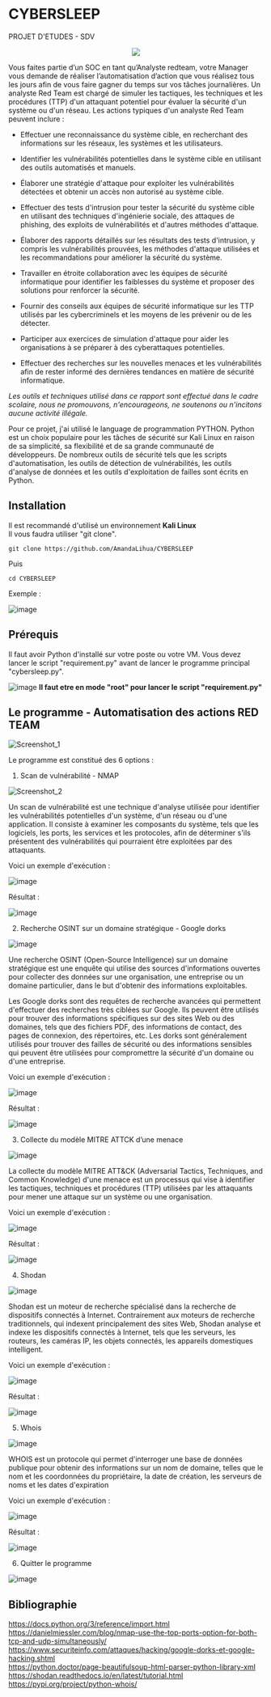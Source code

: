 # CYBERSLEEP
PROJET D'ETUDES - SDV 

<p align="center">
  <img src="https://user-images.githubusercontent.com/60131013/227723653-cee18b3e-319b-4831-9edc-a21a5fb5e014.png" />
</p>

Vous faites partie d’un SOC en tant qu’Analyste redteam, votre Manager vous demande de réaliser l’automatisation d’action que vous réalisez tous les jours afin de vous faire gagner du temps sur vos tâches journalières.
Un analyste Red Team est chargé de simuler les tactiques, les techniques et les procédures (TTP) d'un attaquant potentiel pour évaluer la sécurité d'un système ou d'un réseau. Les actions typiques d'un analyste Red Team peuvent inclure :
- Effectuer une reconnaissance du système cible, en recherchant des informations sur les réseaux, les systèmes et les utilisateurs.

- Identifier les vulnérabilités potentielles dans le système cible en utilisant des outils automatisés et manuels.

- Élaborer une stratégie d'attaque pour exploiter les vulnérabilités détectées et obtenir un accès non autorisé au système cible.
- Effectuer des tests d'intrusion pour tester la sécurité du système cible en utilisant des techniques d'ingénierie sociale, des attaques de phishing, des exploits de  vulnérabilités et d'autres méthodes d'attaque.
- Élaborer des rapports détaillés sur les résultats des tests d'intrusion, y compris les vulnérabilités prouvées, les méthodes d'attaque utilisées et les recommandations pour améliorer la sécurité du système.
- Travailler en étroite collaboration avec les équipes de sécurité informatique pour identifier les faiblesses du système et proposer des solutions pour renforcer la sécurité.
- Fournir des conseils aux équipes de sécurité informatique sur les TTP utilisés par les cybercriminels et les moyens de les prévenir ou de les détecter.
- Participer aux exercices de simulation d'attaque pour aider les organisations à se préparer à des cyberattaques potentielles.
- Effectuer des recherches sur les nouvelles menaces et les vulnérabilités afin de rester informé des dernières tendances en matière de sécurité informatique.


*Les outils et techniques utilisé dans ce rapport sont effectué dans le cadre scolaire, nous ne promouvons, n'encourageons, ne soutenons ou n'incitons aucune activité illégale.*

Pour ce projet, j'ai utilisé le language de programmation PYTHON.
Python est un choix populaire pour les tâches de sécurité sur Kali Linux en raison de sa simplicité, sa flexibilité et de sa grande communauté de développeurs. De nombreux outils de sécurité tels que les scripts d'automatisation, les outils de détection de vulnérabilités, les outils d'analyse de données et les outils d'exploitation de failles sont écrits en Python.

## Installation
Il est recommandé d'utilisé un environnement **Kali Linux**  
Il vous faudra utiliser "git clone".
<pre><code>git clone https://github.com/AmandaLihua/CYBERSLEEP</code></pre>
Puis
<pre><code>cd CYBERSLEEP </code></pre>

Exemple :

![image](https://user-images.githubusercontent.com/60131013/227732750-925b28f6-7979-4190-88d4-649c3d503a93.png)


## Prérequis 
Il faut avoir Python d'installé sur votre poste ou votre VM.
Vous devez lancer le script "requirement.py" avant de lancer le programme principal "cybersleep.py".

![image](https://user-images.githubusercontent.com/60131013/227732944-6d4983a1-db94-476a-b6f4-e5292528de69.png)  **Il faut etre en mode "root" pour lancer le script "requirement.py"**


## Le programme - Automatisation des actions RED TEAM

![Screenshot_1](https://user-images.githubusercontent.com/60131013/227724419-9178dc06-69f5-4aac-8343-0a1397a9a396.png)

Le programme est constitué des 6 options :
1. Scan de vulnérabilité - NMAP

![Screenshot_2](https://user-images.githubusercontent.com/60131013/227724651-665fb5d6-f978-4ba6-a645-cb9be5277905.png)

Un scan de vulnérabilité est une technique d'analyse utilisée pour identifier les vulnérabilités potentielles d'un système, d'un réseau ou d'une application. Il consiste à examiner les composants du système, tels que les logiciels, les ports, les services et les protocoles, afin de déterminer s'ils présentent des vulnérabilités qui pourraient être exploitées par des attaquants.

Voici un exemple d'exécution : 

![image](https://user-images.githubusercontent.com/60131013/227728385-171c4abb-9455-44b1-8aee-423cc85455b8.png)

Résultat :

![image](https://user-images.githubusercontent.com/60131013/227728476-cb72c7ff-d849-4272-bd73-95ec64b8af23.png)


2. Recherche OSINT sur un domaine stratégique - Google dorks

![image](https://user-images.githubusercontent.com/60131013/227724707-3df07dea-c522-4267-a278-9f8efcc4654e.png)

Une recherche OSINT (Open-Source Intelligence) sur un domaine stratégique est une enquête qui utilise des sources d'informations ouvertes pour collecter des données sur une organisation, une entreprise ou un domaine particulier, dans le but d'obtenir des informations exploitables.

Les Google dorks sont des requêtes de recherche avancées qui permettent d'effectuer des recherches très ciblées sur Google. Ils peuvent être utilisés pour trouver des informations spécifiques sur des sites Web ou des domaines, tels que des fichiers PDF, des informations de contact, des pages de connexion, des répertoires, etc. Les dorks sont généralement utilisés pour trouver des failles de sécurité ou des informations sensibles qui peuvent être utilisées pour compromettre la sécurité d'un domaine ou d'une entreprise.

Voici un exemple d'exécution : 

![image](https://user-images.githubusercontent.com/60131013/227729090-313edf33-2166-4b88-96e9-dbc7ad496844.png)

Résultat :

![image](https://user-images.githubusercontent.com/60131013/227729119-a30f556a-93fb-4c12-a383-ede580f91044.png)

3. Collecte du modèle MITRE ATTCK d’une menace

![image](https://user-images.githubusercontent.com/60131013/227724723-2d4e2f78-f5f5-4aaa-8d40-059915ca9e7d.png)

La collecte du modèle MITRE ATT&CK (Adversarial Tactics, Techniques, and Common Knowledge) d'une menace est un processus qui vise à identifier les tactiques, techniques et procédures (TTP) utilisées par les attaquants pour mener une attaque sur un système ou une organisation. 

Voici un exemple d'exécution : 

![image](https://user-images.githubusercontent.com/60131013/227729161-204c389d-08d1-4edb-9c58-3ffb3b3078d3.png)

Résultat :

![image](https://user-images.githubusercontent.com/60131013/227729200-560b1f12-b7e1-4085-b842-bec3a97954e3.png)

4. Shodan

![image](https://user-images.githubusercontent.com/60131013/227724744-135909e9-773f-49cd-9548-22aee989f42a.png)

Shodan est un moteur de recherche spécialisé dans la recherche de dispositifs connectés à Internet. Contrairement aux moteurs de recherche traditionnels, qui indexent principalement des sites Web, Shodan analyse et indexe les dispositifs connectés à Internet, tels que les serveurs, les routeurs, les caméras IP, les objets connectés, les appareils domestiques intelligent.

Voici un exemple d'exécution : 

![image](https://user-images.githubusercontent.com/60131013/227729398-47746774-34e7-4742-a707-f2bbc19e8f22.png)

Résultat :

![image](https://user-images.githubusercontent.com/60131013/227733621-b02b7c73-cd1a-4d49-a56f-20449b0ef43a.png)

5. Whois

![image](https://user-images.githubusercontent.com/60131013/227724770-4c8c717a-f12f-4864-a892-3c5b375e75c7.png)

WHOIS est un protocole qui permet d'interroger une base de données publique pour obtenir des informations sur un nom de domaine, telles que le nom et les coordonnées du propriétaire, la date de création, les serveurs de noms et les dates d'expiration

Voici un exemple d'exécution : 

![image](https://user-images.githubusercontent.com/60131013/227729456-6f0f80be-7a69-497d-9fd2-ed3b80c67d6a.png)

Résultat :

![image](https://user-images.githubusercontent.com/60131013/227733658-5ae23b1c-d779-4ef8-9a98-722dcd42c191.png)

6. Quitter le programme

![image](https://user-images.githubusercontent.com/60131013/227729500-cc2d62bc-ed25-4a3d-a661-e65101a49c4a.png)


## Bibliographie
https://docs.python.org/3/reference/import.html    
https://danielmiessler.com/blog/nmap-use-the-top-ports-option-for-both-tcp-and-udp-simultaneously/     
https://www.securiteinfo.com/attaques/hacking/google-dorks-et-google-hacking.shtml    
https://python.doctor/page-beautifulsoup-html-parser-python-library-xml    
https://shodan.readthedocs.io/en/latest/tutorial.html     
https://pypi.org/project/python-whois/  

